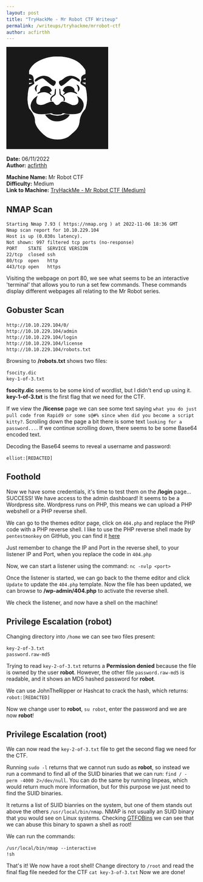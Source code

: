 ```yaml
---
layout: post
title: "TryHackMe - Mr Robot CTF Writeup"
permalink: /writeups/tryhackme/mrrobot-ctf
author: acfirthh
---
```


![TryHackMe - Mr Robot CTF (Medium)](images/MrRobot_CTF.jpeg)

**Date:** 06/11/2022\
**Author:** [acfirthh](https://github.com/acfirthh)

**Machine Name:** Mr Robot CTF\
**Difficulty:** Medium\
**Link to Machine:** [TryHackMe - Mr Robot CTF (Medium)](https://tryhackme.com/room/mrrobot) 

## NMAP Scan
```
Starting Nmap 7.93 ( https://nmap.org ) at 2022-11-06 18:36 GMT
Nmap scan report for 10.10.229.104
Host is up (0.030s latency).
Not shown: 997 filtered tcp ports (no-response)
PORT    STATE  SERVICE VERSION
22/tcp  closed ssh
80/tcp  open   http
443/tcp open   https
```

Visiting the webpage on port 80, we see what seems to be an interactive 'terminal' that allows you to run a set few commands. These commands display different webpages all relating to the Mr Robot series.

## Gobuster Scan
```
http://10.10.229.104/0/
http://10.10.229.104/admin
http://10.10.229.104/login
http://10.10.229.104/license
http://10.10.229.104/robots.txt
```

Browsing to **/robots.txt** shows two files:
```
fsocity.dic
key-1-of-3.txt
```
**fsocity.dic** seems to be some kind of wordlist, but I didn't end up using it.
**key-1-of-3.txt** is the first flag that we need for the CTF.

If we view the **/license** page we can see some text saying `what you do just pull code from Rapid9 or some s@#% since when did you become a script kitty?`. Scrolling down the page a bit there is some text `looking for a password...`. If we continue scrolling down, there seems to be some Base64 encoded text.

Decoding the Base64 seems to reveal a username and password:
```
elliot:[REDACTED]
```

## Foothold
Now we have some credentials, it's time to test them on the **/login** page...
SUCCESS! We have access to the admin dashboard! It seems to be a Wordpress site.
Wordpress runs on PHP, this means we can upload a PHP webshell or a PHP reverse shell.

We can go to the themes editor page, click on `404.php` and replace the PHP code with a PHP reverse shell.
I like to use the PHP reverse shell made by `pentestmonkey` on GitHub, you can find it [here](https://github.com/pentestmonkey/php-reverse-shell/blob/master/php-reverse-shell.php)

Just remember to change the IP and Port in the reverse shell, to your listener IP and Port, when you replace the code in `404.php`

Now, we can start a listener using the command: `nc -nvlp <port>`

Once the listener is started, we can go back to the theme editor and click `Update` to update the `404.php` template. Now the file has been updated, we can browse to **/wp-admin/404.php** to activate the reverse shell.

We check the listener, and now have a shell on the machine!

## Privilege Escalation (robot)
Changing directory into `/home` we can see two files present:
```
key-2-of-3.txt
password.raw-md5
```

Trying to read `key-2-of-3.txt` returns a **Permission denied** because the file is owned by the user **robot**. However, the other file `password.raw-md5` is readable, and it shows an MD5 hashed password for **robot**.

We can use JohnTheRipper or Hashcat to crack the hash, which returns:
`robot:[REDACTED]`

Now we change user to **robot**, `su robot`, enter the password and we are now **robot**!

## Privilege Escalation (root)
We can now read the `key-2-of-3.txt` file to get the second flag we need for the CTF.

Running `sudo -l` returns that we cannot run sudo as **robot**, so instead we run a command to find all of the SUID binaries that we can run: `find / -perm -4000 2>/dev/null`. You can do the same by running linpeas, which would return much more information, but for this purpose we just need to find the SUID binaries.

It returns a list of SUID bianries on the system, but one of them stands out above the others `/usr/local/bin/nmap`. NMAP is not usually an SUID binary that you would see on Linux systems. Checking [GTFOBins](https://gtfobins.github.io/gtfobins/nmap/) we can see that we can abuse this binary to spawn a shell as root!

We can run the commands:
```
/usr/local/bin/nmap --interactive
!sh
```
That's it! We now have a root shell!
Change directory to `/root` and read the final flag file needed for the CTF `cat key-3-of-3.txt`
Now we are done!
